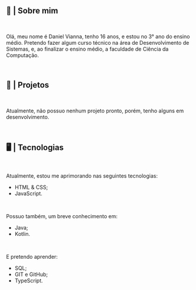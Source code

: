 <div>
    <h2>📜 | Sobre mim</h2>
    <br>
    <p>Olá, meu nome é Daniel Vianna, tenho 16 anos, e estou no 3° ano do ensino médio. Pretendo fazer algum curso técnico na área de Desenvolvimento de Sistemas, e, ao finalizar o ensino médio, a faculdade de Ciência da Computação.
    </p>
    <br>
    <h2>📝 | Projetos</h2>
    <br>
    <p>Atualmente, não possuo nenhum projeto pronto, porém, tenho alguns em desenvolvimento.</p>
    <br>
    <h2>🖥️ | Tecnologias</h2>
    <br>
    <p>Atualmente, estou me aprimorando nas seguintes tecnologias:</p>
    <ul>
        <li>HTML & CSS;</li>
        <li>JavaScript.</li>
    </ul>
    <br>
    <p>Possuo também, um breve conhecimento em:</p>
    <ul>
        <li>Java;</li>
        <li>Kotlin.</li>
    </ul>
    <br>
    <p>E pretendo aprender:</p>
    <ul>
        <li>SQL;</li>
        <li>GIT e GitHub;</li>
        <li>TypeScript.</li>
    </ul>
</div>
